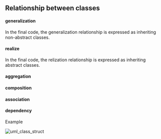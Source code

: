 ## Relationship between classes

#### generalization

In the final code, the generalization relationship is expressed as inheriting non-abstract classes.

#### realize

In the final code, the relization relationship is expressed as inheriting abstract classes.

#### aggregation

#### composition

#### association

#### dependency

Example

![uml_class_struct](https://github.com/leekeiling/Interview-basics-for-Computer-Science/blob/master/pics/uml_class_struct.jpg?raw=true)
